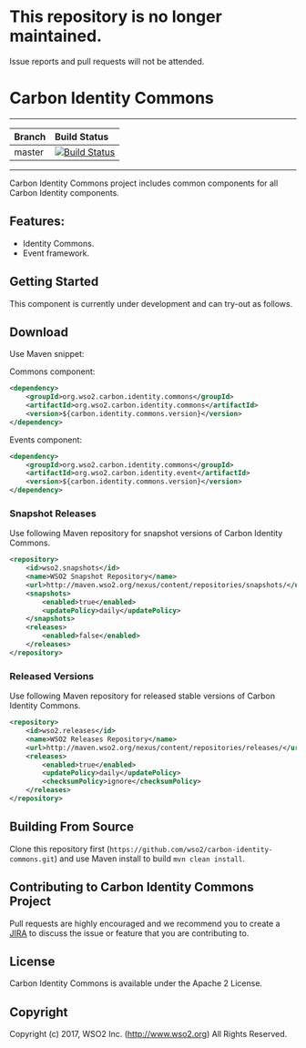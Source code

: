 # This repository is no longer maintained.
Issue reports and pull requests will not be attended.

# Carbon Identity Commons

---

|  Branch | Build Status |
| :------------ |:-------------
| master      | [![Build Status](https://wso2.org/jenkins/buildStatus/icon?job=platform-builds/carbon-identity-commons)](https://wso2.org/jenkins/job/platform-builds/job/carbon-identity-commons/) |


---
Carbon Identity Commons project includes common components for all Carbon Identity components.
## Features:
* Identity Commons.
* Event framework.

## Getting Started

This component is currently under development and can try-out as follows.

## Download

Use Maven snippet:

Commons component:
````xml
<dependency>
    <groupId>org.wso2.carbon.identity.commons</groupId>
    <artifactId>org.wso2.carbon.identity.commons</artifactId>
    <version>${carbon.identity.commons.version}</version>
</dependency>
````

Events component:
````xml
<dependency>
    <groupId>org.wso2.carbon.identity.commons</groupId>
    <artifactId>org.wso2.carbon.identity.event</artifactId>
    <version>${carbon.identity.commons.version}</version>
</dependency>
````
### Snapshot Releases

Use following Maven repository for snapshot versions of Carbon Identity Commons.

````xml
<repository>
    <id>wso2.snapshots</id>
    <name>WSO2 Snapshot Repository</name>
    <url>http://maven.wso2.org/nexus/content/repositories/snapshots/</url>
    <snapshots>
        <enabled>true</enabled>
        <updatePolicy>daily</updatePolicy>
    </snapshots>
    <releases>
        <enabled>false</enabled>
    </releases>
</repository>
````

### Released Versions

Use following Maven repository for released stable versions of Carbon Identity Commons.

````xml
<repository>
    <id>wso2.releases</id>
    <name>WSO2 Releases Repository</name>
    <url>http://maven.wso2.org/nexus/content/repositories/releases/</url>
    <releases>
        <enabled>true</enabled>
        <updatePolicy>daily</updatePolicy>
        <checksumPolicy>ignore</checksumPolicy>
    </releases>
</repository>
````
## Building From Source

Clone this repository first (`https://github.com/wso2/carbon-identity-commons.git`) and use Maven install to build
`mvn clean install`.

## Contributing to Carbon Identity Commons Project

Pull requests are highly encouraged and we recommend you to create a [JIRA](https://wso2.org/jira/projects/IDENTITY/issues/IDENTITY) to discuss the issue or feature that you
 are contributing to.

## License

Carbon Identity Commons is available under the Apache 2 License.

## Copyright

Copyright (c) 2017, WSO2 Inc. (http://www.wso2.org) All Rights Reserved.
